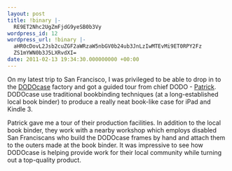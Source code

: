 ```yaml
---
layout: post
title: !binary |-
  RE9ET2Nhc2UgZmFjdG9yeSB0b3Vy
wordpress_id: 12
wordpress_url: !binary |-
  aHR0cDovL2Jsb2cuZGF2aWRzaW5nbGV0b24ub3JnLzIwMTEvMi9ET0RPY2Fz
  ZS1mYWN0b3J5LXRvdXI=
date: 2011-02-13 19:34:30.000000000 +00:00
---
```

On my latest trip to San Francisco, I was privileged to be able to drop in to the <a href="http://www.dodocase.com/" target="_blank">DODOcase</a> factory and got a guided tour from chief DODO - <a href="http://www.linkedin.com/in/patrickreganbuckley" target="_blank">Patrick</a>. DODOcase use traditional bookbinding techniques (at a long-established local book binder) to produce a really neat book-like case for iPad and Kindle 3.
<img src="https://sites.google.com/a/davidsingleton.org/www2/_/rsrc/1297393521812/dodo/photo%205.JPG?height=239&amp;width=320" alt="" />

Patrick gave me a tour of their production facilities. In addition to the local book binder, they work with a nearby workshop which employs disabled San Franciscans who build the DODOcase frames by hand and attach them to the outers made at the book binder. It was impressive to see how DODOcase is helping provide work for their local community while turning out a top-quality product.

<img src="http://cdn.shopify.com/s/files/1/0046/6182/products/dodocase-560-kindle.jpg?1294656774" alt="" />
